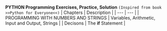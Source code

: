 **PYTHON Programming Exercises, Practice, Solution** `(Inspired from book >>Python for Everyone<<)`
| Chapters | Description |
| --- | --- |
| PROGRAMMING WITH NUMBERS AND STRINGS | Variables, Arithmetic, Input and Output, Strings |
| Decisons | The **if** Statement |
